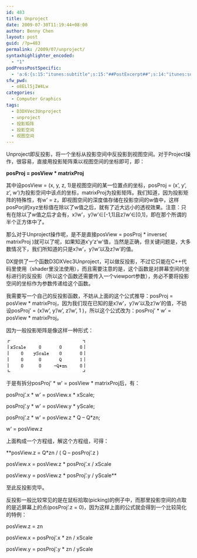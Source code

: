 ```yaml
---
id: 483
title: Unproject
date: 2009-07-30T11:19:44+08:00
author: Benny Chen
layout: post
guid: /?p=483
permalink: /2009/07/unproject/
syntaxhighlighter_encoded:
  - "1"
podPressPostSpecific:
  - 'a:6:{s:15:"itunes:subtitle";s:15:"##PostExcerpt##";s:14:"itunes:summary";s:15:"##PostExcerpt##";s:15:"itunes:keywords";s:17:"##WordPressCats##";s:13:"itunes:author";s:10:"##Global##";s:15:"itunes:explicit";s:7:"Default";s:12:"itunes:block";s:7:"Default";}'
sfw_pwd:
  - o8ELl5jIW4Lw
categories:
  - Computer Graphics
tags:
  - D3DXVec3Unproject
  - unproject
  - 投影矩阵
  - 投影空间
  - 视图空间
---
```

Unproject即反投影，将一个坐标从投影空间中反投影到视图空间。对于Project操作，很容易，直接用投影矩阵乘以视图空间的坐标即可，即：

**posProj = posView * matrixProj**

其中设posView = (x, y, z, 1)是视图空间的某一位置点的坐标，posProj = (x&#8217;, y&#8217;, z&#8217;, w&#8217;)为投影空间中该点的坐标，matrixProj为投影矩阵。我们知道，因为投影矩阵的特殊性，有w&#8217; = z，即视图空间的深度值存储在投影空间的w值中，这样posPorj的xyz坐标值在除以了w值之后，就有了近大远小的透视效果。注意：只有在除以了w值之后才会有，x&#8217;/w&#8217;，y&#8217;/w&#8217;∈[-1,1]且z&#8217;/w&#8217;∈[0,1]，即在那个所谓的半个正方体中了。

那么对于Unproject操作呢，是不是直接posView = posProj * inverse( matrixProj )就可以了呢，如果知道x&#8217;y&#8217;z&#8217;w&#8217;值，当然是正确，但关键问题是，大多数情况下，我们所知道的只是x&#8217;/w&#8217;，y&#8217;/w&#8217;以及z&#8217;/w&#8217;的值。

DX提供了一个函数D3DXVec3Unproject，可以做反投影，不过它只能在C++代码里使用（shader里没法使用），而且需要注意的是，这个函数是对屏幕空间的坐标进行的反投影（所以这个函数还需要传入一个viewport参数），务必不要将投影空间的坐标作为参数传递给这个函数。

我需要写一个自己的反投影函数，不妨从上面的这个公式推导：posProj = posView \* matrixProj，因为我们现在已知的是x&#8217;/w&#8217;，y&#8217;/w&#8217;以及z&#8217;/w&#8217;的值，不妨设posProj&#8217; = (x&#8217;/w&#8217;, y&#8217;/w&#8217;, z&#8217;/w&#8217;, 1 )，所以这个公式改为：posProj&#8217; \* w&#8217; = posView * matrixProj。

因为一般投影矩阵是像这样一种形式：

<a href="/wp-content/uploads/2009/07/projmatrix.jpg" class="highslide-image" onclick="return hs.expand(this);"><img class="aligncenter size-full wp-image-488" title="projmatrix" src="/wp-content/uploads/2009/07/projmatrix.jpg" alt="projmatrix" /></a>

于是有拆分posProj&#8217; \* w&#8217; = posView \* matrixProj后，有：

posProj&#8217;.x \* w&#8217; = posView.x \* xScale;
  
posProj&#8217;.y \* w&#8217; = posView.y \* yScale;
  
posProj&#8217;.z \* w&#8217; = posView.z \* Q &#8211; Q*zn;
  
w&#8217; = posView.z

上面构成一个方程组，解这个方程组，可得：

**posView.z = Q*zn / ( Q &#8211; posProj&#8217;.z )
  
posView.x = posView.z * posProj&#8217;.x / xScale
  
posView.y = posView.z * posProj&#8217;.y / yScale**

至此反投影完毕。

反投影一般比较常见的是在鼠标拾取(picking)的例子中，而那里投影空间的点取的是近屏幕上的点(posProj&#8217;.z = 0)，因为这样上面的公式就会得到一个比较简化的特例：

posView.z = zn
  
posView.x = posProj&#8217;.x * zn / xScale
  
posView.y = posProj&#8217;.y * zn / yScale